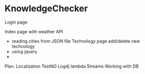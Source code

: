# KnowledgeChecker


Login page
  
Index page with weather API
  - reading cities from JSON file
Technology page add/delete new technology
  - using jquery
  - 

Plan:
Localization
TestNG
Log4j
lambda
Streams
Working with DB
